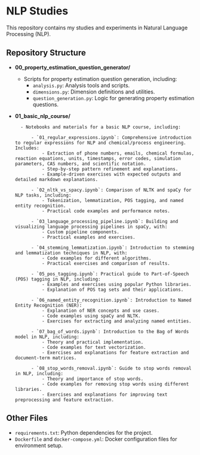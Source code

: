 # NLP Studies

This repository contains my studies and experiments in Natural Language Processing (NLP).

## Repository Structure

- **00_property_estimation_question_generator/**
	- Scripts for property estimation question generation, including:
		- `analysis.py`: Analysis tools and scripts.
		- `dimensions.py`: Dimension definitions and utilities.
		- `question_generation.py`: Logic for generating property estimation questions.

- **01_basic_nlp_course/**

		- Notebooks and materials for a basic NLP course, including:

			- `01_regular_expressions.ipynb`: Comprehensive introduction to regular expressions for NLP and chemical/process engineering. Includes:
				- Extraction of phone numbers, emails, chemical formulas, reaction equations, units, timestamps, error codes, simulation parameters, CAS numbers, and scientific notation.
				- Step-by-step pattern refinement and explanations.
				- Example-driven exercises with expected outputs and detailed markdown explanations.

			- `02_nltk_vs_spacy.ipynb`: Comparison of NLTK and spaCy for NLP tasks, including:
				- Tokenization, lemmatization, POS tagging, and named entity recognition.
				- Practical code examples and performance notes.

			- `03_language_processing_pipeline.ipynb`: Building and visualizing language processing pipelines in spaCy, with:
				- Custom pipeline components.
				- Practical examples and exercises.

			- `04_stemming_lemmatization.ipynb`: Introduction to stemming and lemmatization techniques in NLP, with:
				- Code examples for different algorithms.
				- Practical exercises and comparison of results.

			- `05_pos_tagging.ipynb`: Practical guide to Part-of-Speech (POS) tagging in NLP, including:
				- Examples and exercises using popular Python libraries.
				- Explanation of POS tag sets and their applications.

			- `06_named_entity_recognition.ipynb`: Introduction to Named Entity Recognition (NER):
				- Explanation of NER concepts and use cases.
				- Code examples using spaCy and NLTK.
				- Exercises for extracting and analyzing named entities.

			- `07_bag_of_words.ipynb`: Introduction to the Bag of Words model in NLP, including:
				- Theory and practical implementation.
				- Code examples for text vectorization.
				- Exercises and explanations for feature extraction and document-term matrices.

			- `08_stop_words_removal.ipynb`: Guide to stop words removal in NLP, including:
				- Theory and importance of stop words.
				- Code examples for removing stop words using different libraries.
				- Exercises and explanations for improving text preprocessing and feature extraction.
## Other Files

- `requirements.txt`: Python dependencies for the project.
- `Dockerfile` and `docker-compose.yml`: Docker configuration files for environment setup.
